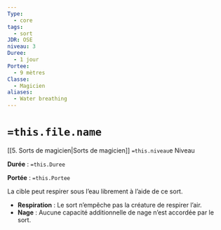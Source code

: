 ```yaml
---
Type:
  - core
tags:
  - sort
JDR: OSE
niveau: 3
Duree:
  - 1 jour
Portee:
  - 9 mètres
Classe:
  - Magicien
aliases:
  - Water breathing
---
```

# `=this.file.name`  

[[5. Sorts de magicien|Sorts de magicien]] `=this.niveau`e Niveau

**Durée** : `=this.Duree`

**Portée** : `=this.Portee`

La cible peut respirer sous l’eau librement à l’aide de ce sort.

- **Respiration** : Le sort n’empêche pas la créature de respirer l’air.
- **Nage** : Aucune capacité additionnelle de nage n’est accordée par le sort.
